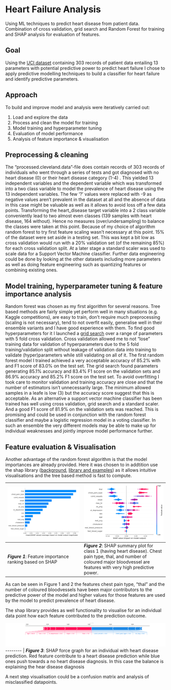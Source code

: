 # Heart Failure Analysis
Using ML techniques to predict heart disease from patient data. Combination of cross validation, grid search and Random Forest for training and SHAP analysis for evaluation of features.

## Goal
Using the [UCI dataset](https://archive.ics.uci.edu/ml/datasets/Heart+Disease) containing 303 records of patient data entailing 13 parameters with potential predictive power to predict  heart failure I chose to apply predictive modelling techniques to build a classifier for heart failure and identify predictive parameters.

## Approach
To build and improve model and analysis were iteratively carried out:
 1. Load and explore the data
 2. Process and clean the model for training
 3. Model training and hyperparameter tuning
 4. Evaluation of model performance
 5. Analysis of feature importance & visualisation

## Preprocessing & cleaning
The “processed.cleveland.data”-file does contain records of 303 records of individuals who went through a series of tests and got diagnosed with no heart disease (0) or their heart disease category (1-4) . This yielded 13 independent variables and the dependent variable which was transformed into a two class variable to model the prevalence of heart disease using the 13 independent variables.
The few ‘?’ values were replaced with -9  as negative values aren’t prevalent in the dataset at all and the absence of data in this case might be valuable as well as it allows to avoid loss off a few data points.
Transforming the heart_disease target variable into a 2 class variable conveniently lead to two almost even classes (139 samples with heart disease, 164 without). Hence no measures (over/undersampling) to balance the classes were taken at this point.
Because of my choice of algorithm random forest to try first feature scaling wasn’t necessary at this point. 
15% of the dataset were set aside in a testing set. This was kept a bit low as cross validation would  run with a 20% validation set (of the remaining 85%) for each cross validation split.
At a later stage a standard scaler was used to scale data for a Support Vector Machine classifier.
Further data engineering could be done by looking at the other datasets including more parameters as well as doing feature engineering such as quantizing features or combining existing ones.

## Model training, hyperparameter tuning & feature importance analysis
Random forest was chosen as my first algorithm for several reasons. Tree based methods are fairly simple yet perform well in many situations (e.g. Kaggle competitions), are easy to train, don’t require much preprocessing (scaling is not necessary), tend to not overfit easily, generalise well in their ensemble variants and I have good experience with them. To find good hyperparameters for it I launched a [grid search](https://scikit-learn.org/stable/modules/generated/sklearn.model_selection.GridSearchCV.html?highlight=grid%20search#sklearn.model_selection.GridSearchCV) over a range of parameters with 5 fold cross validation. Cross validation allowed me to not “lose” training data for validation of hyperparameters due to the 5 fold training/validation split without leakage of validation data into training to validate (hyper)parameters while still validating on all of it.
The first random forest  model I trained achieved a very acceptable accuracy of 85.2% with and F1 score of 83.0% on the test set. The grid search found parameters generating 85.1% accuracy and 83.4% F1 score on the validation sets and 86.9% accuracy and 85.2% F1 score on the test set.
To avoid overfitting I took care to monitor validation and training accuracy are close and that the number of estimators isn’t unnecessarily large. The minimum allowed samples in a leafe is low (3) but the accuracy score suggest that this is acceptable.
As an alternative a support vector machine classifier has been trained has well using cross validation, grid search and a standard scaler. And a good F1 score of 81.9% on the validation sets was reached. This is promising and could be used in conjunction with the random forest classifier and maybe a logistic regression model in a voting classifier. In such an ensemble the very different models may be able to make up for individual weaknesses and jointly improve model performance further.

## Feature evaluation & Visualisation
Another advantage of the random forest algorithm is that the model importances are already provided. Here it was chosen to in addtition use the shap library ([background](https://christophm.github.io/interpretable-ml-book/shap.html#shap), [library and examples](https://github.com/slundberg/shap)) as it allows intuitive visualisations and the tree based method is fast to compute.


![Figure 1: Shap barchart](doc/img/shap_bar.png) | ![Figure 2: Shap summary](doc/img/shap_summary.png)
------------ | -------------
_**Figure 1**_: Feature importance ranking based on SHAP | _**Figure 2**_: SHAP summary plot for class 1 (having heart disease). Chest pain type, thal, and number of coloured major bloodvessel are features with very high predictive power.

As can be seen in Figure 1 and 2 the features chest pain type, “thal” and the number of coloured bloodvessels have been major contributors to the predictive power of the model and higher values for those features are used by the model to predict prevalence of heart disease.

The shap library provides as well functionality to visualise for an individual data point how each feature contributed to the prediction outcome.

![Figure 3](doc/img/shap_force.png)
-------- |
_**Figure 3**_: SHAP force graph for an individual with heart disease prediction. Red feature contribute to a heart disease prediction while blue ones push towards a no heart disease diagnosis. In this case the balance is explaining the hear disease diagnosis

A next step visualisation could be a confusion matrix and analysis of misclassified datapoints.
